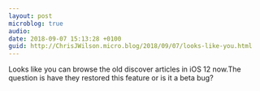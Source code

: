 ```yaml
---
layout: post
microblog: true
audio: 
date: 2018-09-07 15:13:28 +0100
guid: http://ChrisJWilson.micro.blog/2018/09/07/looks-like-you.html
---
```

Looks like you can browse the old discover articles in iOS 12 now.The question is have they restored this feature or is it a beta bug? 
